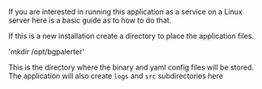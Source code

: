 If you are interested in running this application as a service on a Linux server here is a basic guide as to how to do that.

If this is a new installation create a directory to place the application files.

'mkdir /opt/bgpalerter'

This is the directory where the binary and yaml config files will be stored.  The application will also create `logs` and `src` subdirectories here

